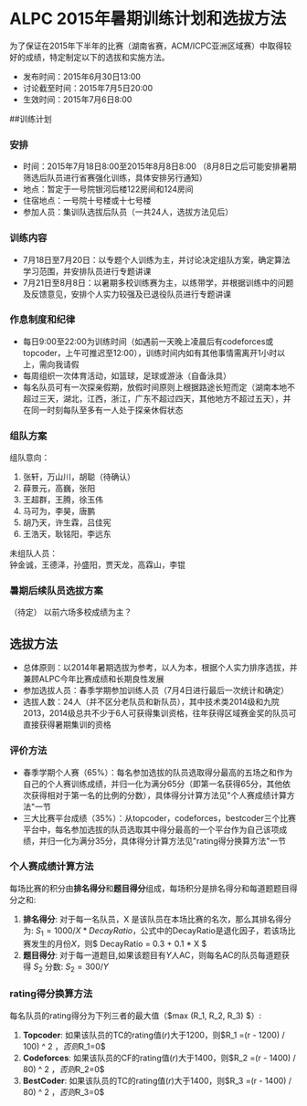 # ALPC 2015年暑期训练计划和选拔方法
为了保证在2015年下半年的比赛（湖南省赛，ACM/ICPC亚洲区域赛）中取得较好的成绩，特定制定以下的选拔和实施方法。
* 发布时间：2015年6月30日13:00
* 讨论截至时间：2015年7月5日20:00
* 生效时间：2015年7月6日8:00

##训练计划

### 安排
* 时间：2015年7月18日8:00至2015年8月8日8:00 （8月8日之后可能安排暑期筛选后队员进行省赛强化训练，具体安排另行通知）
* 地点：暂定于一号院银河后楼122房间和124房间
* 住宿地点：一号院十号楼或十七号楼
* 参加人员：集训队选拔后队员（一共24人，选拔方法见后）

### 训练内容
* 7月18日至7月20日：以专题个人训练为主，并讨论决定组队方案，确定算法学习范围，并安排队员进行专题讲课
* 7月21日至8月8日：以暑期多校训练赛为主，以练带学，并根据训练中的问题及反馈意见，安排个人实力较强及已退役队员进行专题讲课

### 作息制度和纪律
* 每日9:00至22:00为训练时间（如遇前一天晚上凌晨后有codeforces或topcoder，上午可推迟至12:00），训练时间内如有其他事情需离开1小时以上，需向我请假
* 每周组织一次体育活动，如篮球，足球或游泳（自备泳具）
* 每名队员可有一次探亲假期，放假时间原则上根据路途长短而定（湖南本地不超过三天，湖北，江西，浙江，广东不超过四天，其他地方不超过五天），并在同一时刻每队至多有一人处于探亲休假状态

### 组队方案

组队意向：  
1. 张轩，万山川，胡聪（待确认）   
2. 薛景元，高巍，张阳  
3. 王超群，王腾，徐玉伟  
4. 马可为，李昊，唐鹏  
5. 胡乃天，许生霖，吕佳宪  
6. 王浩天，耿铭阳，李远东  

未组队人员：  
钟金诚，王德泽，孙盛阳，贾天龙，高霖山，李锟

### 暑期后续队员选拔方案
（待定）
以前六场多校成绩为主？


## 选拔方法
* 总体原则：以2014年暑期选拔为参考，以人为本，根据个人实力排序选拔，并兼顾ALPC今年比赛成绩和长期良性发展
* 参加选拔人员：春季学期参加训练人员（7月4日进行最后一次统计和确定）
* 选拔人数：24人（并不区分老队员和新队员），其中技术类2014级和九院2013，2014级总共不少于6人可获得集训资格，往年获得区域赛金奖的队员可直接获得暑期集训的资格

### 评价方法
* 春季学期个人赛（65%）：每名参加选拔的队员选取得分最高的五场之和作为自己的个人赛训练成绩，并归一化为满分65分（即第一名获得65分，其他依次获得相对于第一名的比例的分数），具体得分计算方法见"个人赛成绩计算方法"一节
* 三大比赛平台成绩（35%）：从topcoder，codeforces，bestcoder三个比赛平台中，每名参加选拔的队员选取其中得分最高的一个平台作为自己该项成绩，并归一化为满分35分，具体得分计算方法见"rating得分换算方法"一节

### 个人赛成绩计算方法
每场比赛的积分由**排名得分**和**题目得分**组成，每场积分是排名得分和每道题题目得分之和:  
1. **排名得分**: 对于每一名队员，X 是该队员在本场比赛的名次，那么其排名得分为: $S_1 = 1000/X * DecayRatio$，公式中的DecayRatio是退化因子，若该场比赛发生的月份$X$，则$ DecayRatio = 0.3 + 0.1 * X $  
2. **题目得分**: 对于每一道题目,如果该题目有$Y$人AC，则每名AC的队员每道题获得 $S_2$ 分数:  $S_2 =300 / Y$  

### rating得分换算方法
每名队员的rating得分为下列三者的最大值（$max (R_1, R_2, R_3) $）:  
1. **Topcoder**:  如果该队员的TC的rating值($r$)大于1200，则$R_1 =(r - 1200) / 100) ^ 2 $，否则$R_1=0$  
2. **Codeforces**:  如果该队员的CF的rating值($r$)大于1400，则$R_2 =(r - 1400) / 80) ^ 2 $，否则$R_2=0$  
3. **BestCoder**:  如果该队员的TC的rating值($r$)大于1400，则$R_3 =(r - 1400) / 80) ^ 2 $，否则$R_3=0$  
